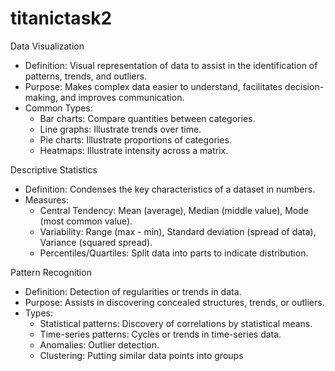 # titanictask2

Data Visualization
- Definition: Visual representation of data to assist in the identification of patterns, trends, and outliers.
- Purpose: Makes complex data easier to understand, facilitates decision-making, and improves communication.
- Common Types:
  - Bar charts: Compare quantities between categories.
  - Line graphs: Illustrate trends over time.
  - Pie charts: Illustrate proportions of categories.
  - Heatmaps: Illustrate intensity across a matrix.

Descriptive Statistics
- Definition: Condenses the key characteristics of a dataset in numbers.
- Measures:
  - Central Tendency: Mean (average), Median (middle value), Mode (most common value).
  - Variability: Range (max - min), Standard deviation (spread of data), Variance (squared spread).
  - Percentiles/Quartiles: Split data into parts to indicate distribution.

Pattern Recognition
- Definition: Detection of regularities or trends in data.
- Purpose: Assists in discovering concealed structures, trends, or outliers.
- Types:
  - Statistical patterns: Discovery of correlations by statistical means.
  - Time-series patterns: Cycles or trends in time-series data.
  - Anomalies: Outlier detection.
  - Clustering: Putting similar data points into groups
